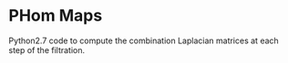 # PHom Maps

Python2.7 code to compute the combination Laplacian matrices at each step of the filtration.

